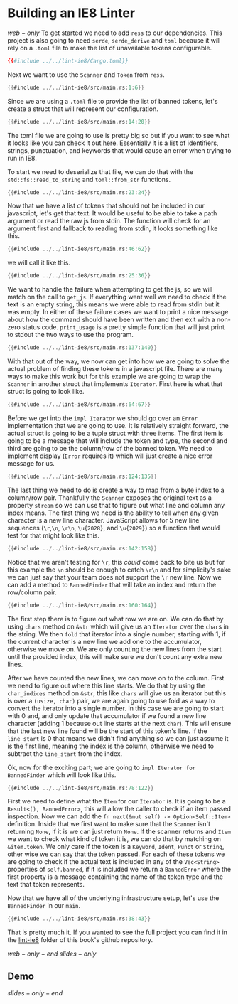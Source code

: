 # Building an IE8 Linter
$web-only$
To get started we need to add `ress` to our dependencies. This project is also going to need `serde`, `serde_derive` and `toml` because it will rely on a `.toml` file to make the list of unavailable tokens configurable.

```toml
{{#include ../../lint-ie8/Cargo.toml}}
```
Next we want to use the `Scanner` and `Token` from `ress`.

```rust
{{#include ../../lint-ie8/src/main.rs:1:6}}
```
Since we are using a `.toml` file to provide the list of banned tokens, let's create a struct that will represent our configuration.

```rust
{{#include ../../lint-ie8/src/main.rs:14:20}}
```

The toml file we are going to use is pretty big so but if you want to see what it looks like you can check it out [here](../a.appendix/ie-8-banned.md). Essentially it is a list of identifiers, strings, punctuation, and keywords that would cause an error when trying to run in IE8.

To start we need to deserialize that file, we can do that with the `std::fs::read_to_string` and `toml::from_str` functions.

```rust
{{#include ../../lint-ie8/src/main.rs:23:24}}
```

Now that we have a list of tokens that should not be included in our javascript, let's get that text. It would be useful to be able to take a path argument or read the raw js from stdin. The function will check for an argument first and fallback to reading from stdin, it looks something like this.

```rust
{{#include ../../lint-ie8/src/main.rs:46:62}}
```

we will call it like this.

```rust
{{#include ../../lint-ie8/src/main.rs:25:36}}
```

We want to handle the failure when attempting to get the js, so we will match on the call to `get_js`. If everything went well we need to check if the text is an empty string, this means we were able to read from stdin but it was empty. In either of these failure cases we want to print a nice message about how the command should have been written and then exit with a non-zero status code. `print_usage` is a pretty simple function that will just print to stdout the two ways to use the program.

```rust
{{#include ../../lint-ie8/src/main.rs:137:140}}
```

With that out of the way, we now can get into how we are going to solve the actual problem of finding these tokens in a javascript file. There are many ways to make this work but for this example we are going to wrap the `Scanner` in another struct that implements `Iterator`. First here is what that struct is going to look like.

```rust
{{#include ../../lint-ie8/src/main.rs:64:67}}
```

Before we get into the `impl Iterator` we should go over an `Error` implementation that we are going to use. It is relatively straight forward, the actual struct is going to be a tuple struct with three items. The first item is going to be a message that will include the token and type, the second and third are going to be the column/row of the banned token. We need to implement display (`Error` requires it) which will just create a nice error message for us.

```rust
{{#include ../../lint-ie8/src/main.rs:124:135}}
```

The last thing we need to do is create a way to map from a byte index to a column/row pair. Thankfully the `Scanner` exposes the original text as a property `stream` so we can use that to figure out what line and column any index means. The first thing we need is the ability to tell when any given character is a new line character. JavaScript allows for 5 new line sequences (`\r`,`\n`, `\r\n`, `\u{2028}`, and `\u{2029}`) so a function that would test for that might look like this.

```rust
{{#include ../../lint-ie8/src/main.rs:142:158}}
```

Notice that we aren't testing for `\r`, this _could_ come back to bite us but for this example the `\n` should be enough to catch `\r\n` and for simplicity's sake we can just say that your team does not support the `\r` new line. Now we can add a method to `BannedFinder` that will take an index and return the row/column pair.

```rust
{{#include ../../lint-ie8/src/main.rs:160:164}}
```

The first step there is to figure out what row we are on. We can do that by using `chars` method on `&str` which will give us an `Iterator` over the `char`s in the string. We then `fold` that iterator into a single number, starting with 1, if the current character is a new line we add one to the accumulator, otherwise we move on. We are only counting the new lines from the start until the provided index, this will make sure we don't count any extra new lines.

After we have counted the new lines, we can move on to the column. First we need to figure out where this line starts. We do that by using the `char_indices` method on `&str`, this like `chars` will give us an iterator but this is over a `(usize, char)` pair, we are again going to use fold as a way to convert the iterator into a single number. In this case we are going to start with 0 and, and only update that accumulator if we found a new line character (adding 1 because out line starts at the next `char`). This will ensure that the last new line found will be the start of this token's line. If the `line_start` is 0 that means we didn't find anything so we can just assume it is the first line, meaning the index is the column, otherwise we need to subtract the `line_start` from the index.

Ok, now for the exciting part; we are going to `impl Iterator for BannedFinder` which will look like this.

```rust
{{#include ../../lint-ie8/src/main.rs:78:122}}
```

First we need to define what the `Item` for our `Iterator` is. It is going to be a `Result<(), BannedError>`, this will allow the caller to check if an item passed inspection. Now we can add the `fn next(&mut self) -> Option<Self::Item>` definition. Inside that we first want to make sure that the `Scanner` isn't returning `None`, if it is we can just return `None`. If the scanner returns and `Item` we want to check what kind of token it is, we can do that by matching on `&item.token`.  We only care if the token is a `Keyword`, `Ident`, `Punct` or `String`, other wise we can say that the token passed. For each of these tokens we are going to check if the actual text is included in any of the `Vec<String>` properties of `self.banned`, if it is included we return a `BannedError` where the first property is a message containing the name of the token type and the text that token represents.

Now that we have all of the underlying infrastructure setup, let's use the `BannedFinder` in our `main`.

```rust
{{#include ../../lint-ie8/src/main.rs:38:43}}
```

That is pretty much it. If you wanted to see the full project you can find it in the [lint-ie8](https://github.com/FreeMasen/rusty-ecma-book/tree/master/lint-ie8) folder of this book's github repository.

$web-only-end$
$slides-only$
## Demo
$slides-only-end$